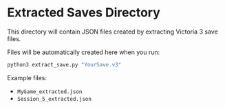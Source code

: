 # Extracted Saves Directory

This directory will contain JSON files created by extracting Victoria 3 save files.

Files will be automatically created here when you run:
```bash
python3 extract_save.py "YourSave.v3"
```

Example files:
- `MyGame_extracted.json`
- `Session_5_extracted.json`